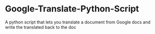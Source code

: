 # Google-Translate-Python-Script
A python script that lets you translate a document from Google docs and write the translated back to the doc
